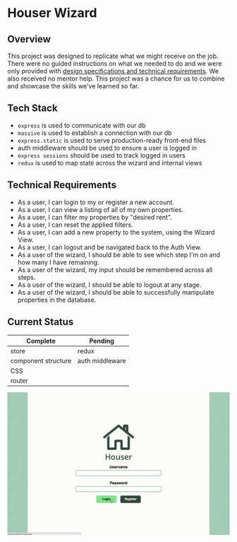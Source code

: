 # Houser Wizard

## Overview

This project was designed to replicate what we might receive on the job. There were no guided instructions on what we needed to do and we were only provided with [design specifications and technical requirements](https://github.com/DevMountain/simulation-2). We also received no mentor help. This project was a chance for us to combine and showcase the skills we've learned so far.

## Tech Stack

* `express` is used to communicate with our db
* `massive` is used to establish a connection with our db
* `express.static` is used to serve production-ready front-end files
* auth middleware should be used to ensure a user is logged in
* `express sessions` should be used to track logged in users
* `redux` is used to map state across the wizard and internal views

## Technical Requirements

* As a user, I can login to my or register a new account.
* As a user, I can view a listing of all of my own properties.
* As a user, I can filter my properties by "desired rent".
* As a user, I can reset the applied filters.
* As a user, I can add a new property to the system, using the Wizard View.
* As a user, I can logout and be navigated back to the Auth View.
* As a user of the wizard, I should be able to see which step I'm on and how many I have remaining.
* As a user of the wizard, my input should be remembered across all steps.
* As a user of the wizard, I should be able to logout at any stage.
* As a user of the wizard, I should be able to successfully manipulate properties in the database.

## Current Status

| Complete            | Pending         |
| ------------------- | --------------- |
| store               | redux           |
| component structure | auth middleware |
| CSS                 |                 |
| router              |                 |

![current](https://github.com/kale-stew/housing-wizard/blob/master/assets/current.gif)
